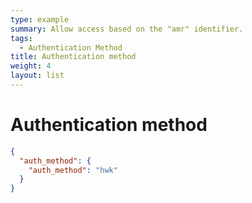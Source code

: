 ```yaml
---
type: example
summary: Allow access based on the "amr" identifier.
tags:
  - Authentication Method
title: Authentication method
weight: 4
layout: list
---
```


# Authentication method

```json
{
  "auth_method": {
    "auth_method": "hwk"
  }
}
```
